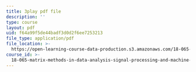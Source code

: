 ```yaml
---
title: 3play pdf file
description: ''
type: course
layout: pdf
uid: f64a99f5de44badf3d0d2f6ee7253213
file_type: application/pdf
file_location: >-
  https://open-learning-course-data-production.s3.amazonaws.com/18-065-matrix-methods-in-data-analysis-signal-processing-and-machine-learning-spring-2018/f64a99f5de44badf3d0d2f6ee7253213_0Qws8BuK3RQ.pdf
course_id: >-
  18-065-matrix-methods-in-data-analysis-signal-processing-and-machine-learning-spring-2018
---
```

